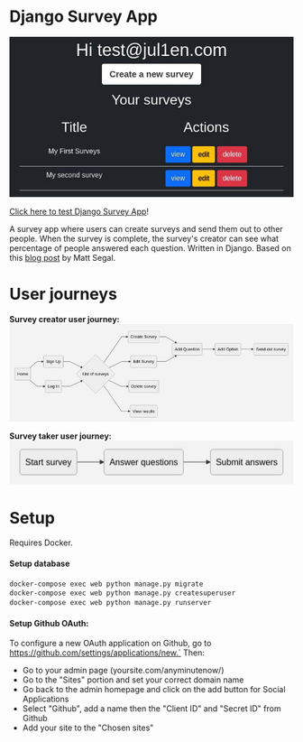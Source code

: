 # Django Survey App
![Django survey app](docs/django_survey_app.jpg?raw=true)

[Click here to test Django Survey App](https://limitless-retreat-14624.herokuapp.com/)!

A survey app where users can create surveys and send them out to other people.
When the survey is complete, the survey's creator can see what percentage of people answered each question.
Written in Django. Based on this [blog post](https://mattsegal.dev/django-survey-project.html) by Matt Segal.
# User journeys
**Survey creator user journey:**
![Survey creator user journey](docs/survey_creator_user_journey.jpg?raw=true) 

**Survey taker user journey:**
![Survey taker user journey](docs/survey_taker_user_journey.jpg?raw=true)
# Setup
Requires Docker.  
#### Setup database
```bash
docker-compose exec web python manage.py migrate
docker-compose exec web python manage.py createsuperuser
docker-compose exec web python manage.py runserver
```
#### Setup Github OAuth:
To configure a new OAuth application on Github, go to https://github.com/settings/applications/new.`
Then:  
- Go to your admin page (yoursite.com/anyminutenow/)  
- Go to the "Sites" portion and set your correct domain name
- Go back to the admin homepage and click on the add button for Social Applications
- Select "Github", add a name then the "Client ID" and "Secret ID" from Github
- Add your site to the "Chosen sites"
